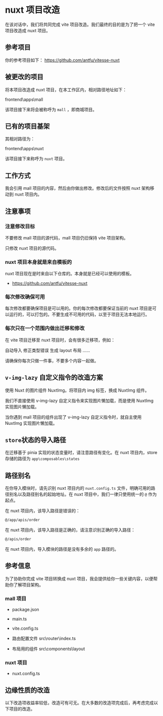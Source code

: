 # nuxt 项目改造

在该对话中，我们将共同完成 vite 项目改造。我们最终的目的是为了把一个 vite 项目改造成 nuxt 项目。

## 参考项目

你的参考项目如下： https://github.com/antfu/vitesse-nuxt

## 被更改的项目

将本项目改造成 nuxt 项目，在本工作区内，相对路径地址如下：

frontend\apps\mall

该项目接下来将会被称呼为 `mall` ，即商城项目。

## 已有的项目基架

其相对路径为：

frontend\apps\nuxt

该项目接下来称呼为 `nuxt` 项目。

## 工作方式

我会引用 mall 项目的内容，然后由你做出修改。修改后的文件按照 nuxt 架构移动到 nuxt 项目内。

## 注意事项

### 注意修改目标

不要修改 mall 项目的源代码，mall 项目仍旧保持 vite 项目架构。

只修改 nuxt 项目的源代码。

### nuxt 项目本身就是来自模板的

nuxt 项目现在是时来自以下仓库的。本身就是已经可以使用的模板。

- https://github.com/antfu/vitesse-nuxt

### 每次修改确保可用

每次修改都要确保项目是可以用的。你的每次修改都要保证当前的 nuxt 项目是可以运行的，可以打包的。不要生成不可用的代码，以至于项目无法本地运行。

### 每次只在一个范围内做出迁移和修改

在 vite 项目迁移至 nuxt 项目时，会有很多迁移项，例如：

自动导入
修正类型错误
生成 layout 布局
……

请确保你每次只做一件事，不要多个内容一起做。

## `v-img-lazy` 自定义指令的改造方案

使用 Nuxt 的图片组件 NuxtImg。将项目内 img 标签，换成 NuxtImg 组件。

我们不直接使用 v-img-lazy 自定义指令来实现图片懒加载，而是使用 NuxtImg 实现图片懒加载。

当你遇到 mall 项目的组件出现了 v-img-lazy 自定义指令时，就自主使用 NuxtImg 实现图片懒加载。

## `store`状态的导入路径

在迁移基于 pinia 实现的状态变量时，请注意路径有变化。在 nuxt 项目内，store 存储的路径为 `app\composables\states`

## 路径别名

在你导入模块时，请先识别 nuxt 项目内的 `nuxt.config.ts` 文件，明确可用的路径别名以及路径别名的起始地址。在 nuxt 项目中，我们一律只使用统一的 `@` 作为起点。

在 nuxt 项目内，该导入路径是错误的：

```txt
@/app/apis/order
```

在 nuxt 项目内，该导入路径是正确的，请注意识别正确的导入路径：

```txt
@/apis/order
```

在 nuxt 项目内，导入模块的路径是没有多余的 `app` 路径的。

## 参考信息

为了协助你完成 vite 项目转换成 nuxt 项目，我会提供给你一些关键内容，以便帮助你了解项目架构。

### mall 项目

- package.json

- main.ts

- vite.config.ts

- 路由配置文件
  src\router\index.ts

- 布局用的组件
  src\components\layout

### nuxt 项目

- nuxt.config.ts

## 边缘性质的改造

以下改造项收益率较低，改造可有可无。在大多数的改造项完成后，再考虑完成以下项目的改造。
